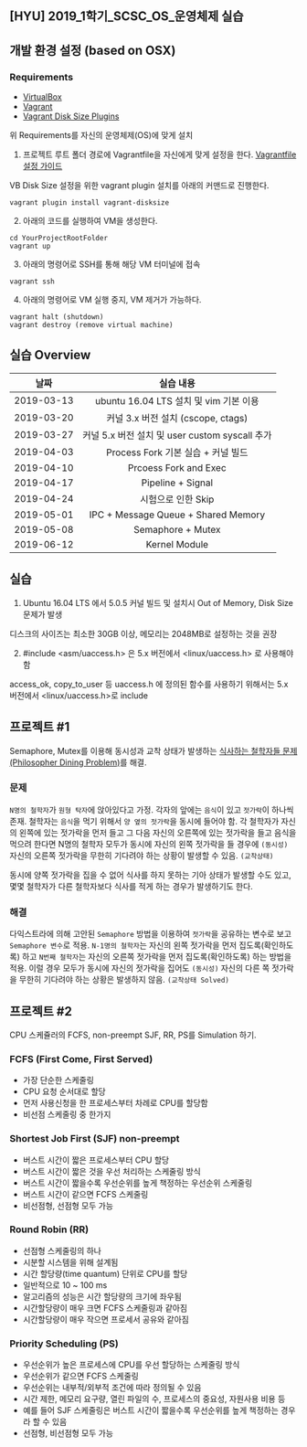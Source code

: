 ## [HYU] 2019_1학기_SCSC_OS_운영체제 실습

## 개발 환경 설정 (based on OSX)
### Requirements
- [VirtualBox](https://www.vagrantup.com/)
- [Vagrant](https://www.virtualbox.org/)
- [Vagrant Disk Size Plugins](https://github.com/sprotheroe/vagrant-disksize)

위 Requirements를 자신의 운영체제(OS)에 맞게 설치

1. 프로젝트 루트 폴더 경로에 Vagrantfile을 자신에게 맞게 설정을 한다. [Vagrantfile 설정 가이드](https://www.vagrantup.com/docs/vagrantfile/)

VB Disk Size 설정을 위한 vagrant plugin 설치를 아래의 커맨드로 진행한다.
```
vagrant plugin install vagrant-disksize
```

2. 아래의 코드를 실행하여 VM을 생성한다.

```
cd YourProjectRootFolder
vagrant up
```

3. 아래의 명령어로 SSH를 통해 해당 VM 터미널에 접속

```
vagrant ssh
```

4. 아래의 명령어로 VM 실행 중지, VM 제거가 가능하다.

```
vagrant halt (shutdown)
vagrant destroy (remove virtual machine)
```

## 실습 Overview
| 날짜   |      실습 내용      |
|----------|:-------------:|
| 2019-03-13 | ubuntu 16.04 LTS 설치 및 vim 기본 이용 |
| 2019-03-20 | 커널 3.x 버전 설치 (cscope, ctags)  |
| 2019-03-27 | 커널 5.x 버전 설치 및 user custom syscall 추가 |
| 2019-04-03 | Process Fork 기본 실습 + 커널 빌드 |
| 2019-04-10 | Prcoess Fork and Exec |
| 2019-04-17 | Pipeline + Signal |
| 2019-04-24 | 시험으로 인한 Skip |
| 2019-05-01 | IPC + Message Queue + Shared Memory |
| 2019-05-08 | Semaphore + Mutex |
| 2019-06-12 | Kernel Module |

## 실습
1. Ubuntu 16.04 LTS 에서 5.0.5 커널 빌드 및 설치시 Out of Memory, Disk Size 문제가 발생

디스크의 사이즈는 최소한 30GB 이상, 메모리는 2048MB로 설정하는 것을 권장

2. #include <asm/uaccess.h> 은 5.x 버전에서 <linux/uaccess.h> 로 사용해야 함

access_ok, copy_to_user 등 uaccess.h 에 정의된 함수를 사용하기 위해서는 5.x 버전에서 <linux/uaccess.h>로 include

## 프로젝트 #1

Semaphore, Mutex를 이용해 동시성과 교착 상태가 발생하는 [식사하는 철학자들 문제(Philosopher Dining Problem)](https://ko.wikipedia.org/wiki/%EC%8B%9D%EC%82%AC%ED%95%98%EB%8A%94_%EC%B2%A0%ED%95%99%EC%9E%90%EB%93%A4_%EB%AC%B8%EC%A0%9C)를 해결.

### 문제

`N명의 철학자`가 `원형 탁자`에 앉아있다고 가정. 각자의 앞에는 `음식`이 있고 `젓가락`이 하나씩 존재. 철학자는 `음식`을 먹기 위해서 `양 옆의 젓가락`을 동시에 들어야 함. 각 철학자가 자신의 왼쪽에 있는 젓가락을 먼저 들고 그 다음 자신의 오른쪽에 있는 젓가락을 들고 음식을 먹으려 한다면 N명의 철학자 모두가 동시에 자신의 왼쪽 젓가락을 들 경우에 `(동시성)` 자신의 오른쪽 젓가락을 무한히 기다려야 하는 상황이 발생할 수 있음. `(교착상태)`

동시에 양쪽 젓가락을 집을 수 없어 식사를 하지 못하는 기아 상태가 발생할 수도 있고, 몇몇 철학자가 다른 철학자보다 식사를 적게 하는 경우가 발생하기도 한다.

### 해결

다익스트라에 의해 고안된 `Semaphore` 방법을 이용하여 `젓가락`을 공유하는 변수로 보고 `Semaphore 변수`로 적용. `N-1명의 철학자`는 자신의 왼쪽 젓가락을 먼저 집도록(확인하도록) 하고 `N번째 철학자`는 자신의 오른쪽 젓가락을 먼저 집도록(확인하도록) 하는 방법을 적용. 이럴 경우 모두가 동시에 자신의 젓가락을 집어도 `(동시성)` 자신의 다른 쪽 젓가락을 무한히 기다려야 하는 상황은 발생하지 않음. `(교착상태 Solved)`

## 프로젝트 #2

CPU 스케쥴러의 FCFS, non-preempt SJF, RR, PS를 Simulation 하기.

### FCFS (First Come, First Served)

- 가장 단순한 스케줄링
- CPU 요청 순서대로 할당
- 먼저 사용신청을 한 프로세스부터 차례로 CPU를 할당함
- 비선점 스케줄링 중 한가지

### Shortest Job First (SJF) non-preempt

- 버스트 시간이 짧은 프로세스부터 CPU 할당
- 버스트 시간이 짧은 것을 우선 처리하는 스케줄링 방식
- 버스트 시간이 짧을수록 우선순위를 높게 책정하는 우선순위 스케줄링
- 버스트 시간이 같으면 FCFS 스케줄링
- 비선점형, 선점형 모두 가능

### Round Robin (RR)

- 선점형 스케줄링의 하나
- 시분할 시스템을 위해 설계됨
- 시간 할당량(time quantum) 단위로 CPU를 할당
- 일반적으로 10 ~ 100 ms
- 알고리즘의 성능은 시간 할당량의 크기에 좌우됨
- 시간할당량이 매우 크면 FCFS 스케줄링과 같아짐
- 시간할당량이 매우 작으면 프로세서 공유와 같아짐

### Priority Scheduling (PS)

- 우선순위가 높은 프로세스에 CPU를 우선 할당하는 스케줄링 방식
- 우선순위가 같으면 FCFS 스케줄링
- 우선순위는 내부적/외부적 조건에 따라 정의될 수 있음
- 시간 제한, 메모리 요구량, 열린 파일의 수, 프로세스의 중요성, 자원사용 비용 등
- 예를 들어 SJF 스케줄링은 버스트 시간이 짧을수록 우선순위를 높게 책정하는 경우라 할 수 있음
- 선점형, 비선점형 모두 가능
